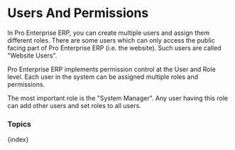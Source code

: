 # Users And Permissions


In Pro Enterprise ERP, you can create multiple users and assign them different roles. There are some users which can only access the public facing part of Pro Enterprise ERP (i.e. the website). Such users are called "Website Users".

Pro Enterprise ERP implements permission control at the User and Role level. Each user in the system can be assigned multiple
roles and permissions.

The most important role is the "System Manager". Any user having this role can add other users and set roles to all users.

### Topics

{index}
